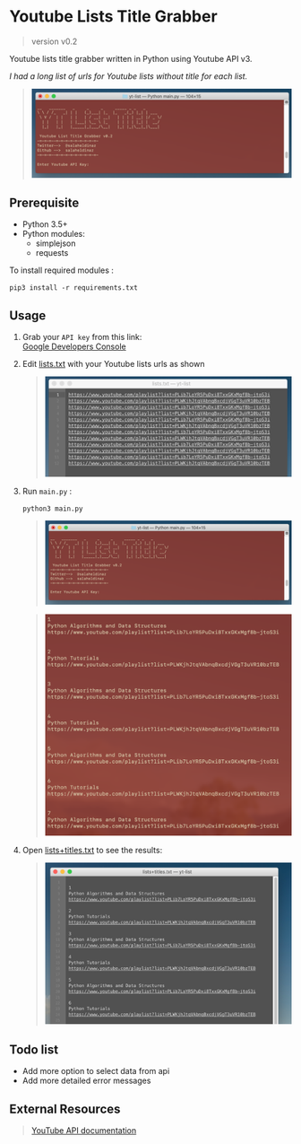 # Youtube Lists Title Grabber 
>version v0.2

Youtube lists title grabber written in Python using Youtube API v3.

_I had a long list of urls for Youtube lists without title for each list._


> ![screenshot1](screenshots/screenshot1.png)


## Prerequisite
- Python 3.5+
- Python modules:
   - simplejson
   - requests
   
To install required modules :
```shell
pip3 install -r requirements.txt
```

## Usage
1. Grab your `API key` from this link:  
    [Google Developers Console](https://console.developers.google.com/apis/credentials?supportedpurview=project)

2. Edit [lists.txt]() with your Youtube lists urls as shown
    > ![screenshot2](screenshots/screenshot2.png)

3. Run `main.py` :

    ```shell
    python3 main.py
    ```
    > ![screenshot2](screenshots/screenshot1.png)
    
    > ![screenshot2](screenshots/screenshot3.png)   
4. Open [lists+titles.txt]() to see the results:
    > ![screenshot3](screenshots/screenshot4.png)


## Todo list
- Add more option to select data from api
- Add more detailed error messages

## External Resources
> [YouTube API documentation](https://developers.google.com/youtube/) 

